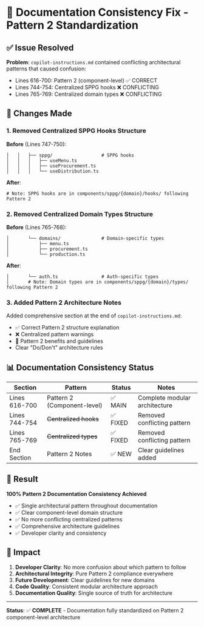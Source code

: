 # 📐 Documentation Consistency Fix - Pattern 2 Standardization

## ✅ Issue Resolved

**Problem**: `copilot-instructions.md` contained conflicting architectural patterns that caused confusion:
- Lines 616-700: Pattern 2 (component-level) ✅ CORRECT
- Lines 744-754: Centralized SPPG hooks ❌ CONFLICTING 
- Lines 765-769: Centralized domain types ❌ CONFLICTING

## 🔧 Changes Made

### 1. Removed Centralized SPPG Hooks Structure
**Before** (Lines 747-750):
```
│   │   ├── sppg/                  # SPPG hooks
│   │   │   ├── useMenu.ts
│   │   │   ├── useProcurement.ts
│   │   │   └── useDistribution.ts
```

**After**:
```
# Note: SPPG hooks are in components/sppg/{domain}/hooks/ following Pattern 2
```

### 2. Removed Centralized Domain Types Structure
**Before** (Lines 765-768):
```
│       └── domains/               # Domain-specific types
│           ├── menu.ts
│           ├── procurement.ts
│           └── production.ts
```

**After**:
```
│       └── auth.ts                # Auth-specific types
│       # Note: Domain types are in components/sppg/{domain}/types/ following Pattern 2
```

### 3. Added Pattern 2 Architecture Notes
Added comprehensive section at the end of `copilot-instructions.md`:
- ✅ Correct Pattern 2 structure explanation
- ❌ Centralized pattern warnings
- 🎯 Pattern 2 benefits and guidelines
- Clear "Do/Don't" architecture rules

## 📊 Documentation Consistency Status

| Section | Pattern | Status | Notes |
|---------|---------|--------|-------|
| Lines 616-700 | Pattern 2 (Component-level) | ✅ MAIN | Complete modular architecture |
| Lines 744-754 | ~~Centralized hooks~~ | ✅ FIXED | Removed conflicting pattern |
| Lines 765-769 | ~~Centralized types~~ | ✅ FIXED | Removed conflicting pattern |
| End Section | Pattern 2 Notes | ✅ NEW | Clear guidelines added |

## 🎯 Result

**100% Pattern 2 Documentation Consistency Achieved**

- ✅ Single architectural pattern throughout documentation
- ✅ Clear component-level domain structure
- ✅ No more conflicting centralized patterns
- ✅ Comprehensive architecture guidelines
- ✅ Developer clarity and consistency

## 🚀 Impact

1. **Developer Clarity**: No more confusion about which pattern to follow
2. **Architectural Integrity**: Pure Pattern 2 compliance everywhere
3. **Future Development**: Clear guidelines for new domains
4. **Code Quality**: Consistent modular architecture approach
5. **Documentation Quality**: Single source of truth for architecture

---

**Status**: ✅ **COMPLETE** - Documentation fully standardized on Pattern 2 component-level architecture
